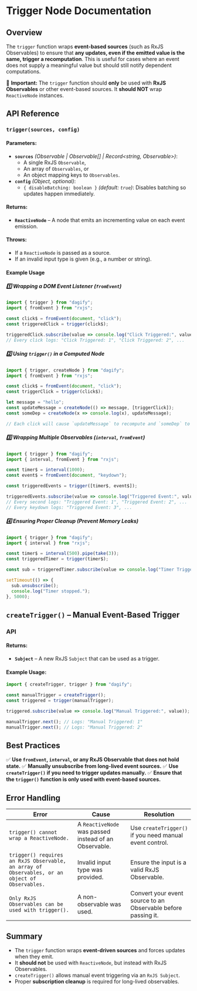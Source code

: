 # Trigger Node Documentation

## Overview
The `trigger` function wraps **event-based sources** (such as RxJS Observables) to ensure that **any updates, even if the emitted value is the same, trigger a recomputation**. This is useful for cases where an event does not supply a meaningful value but should still notify dependent computations.

🚨 **Important:** The `trigger` function should **only** be used with **RxJS Observables** or other event-based sources. It **should NOT** wrap `ReactiveNode` instances.

## API Reference

### `trigger(sources, config)`

#### Parameters:
- **`sources`** *(Observable | Observable[] | Record<string, Observable>)*:
  - A single RxJS `Observable`,
  - An array of `Observables`, or
  - An object mapping keys to `Observables`.
- **`config`** *(Object, optional)*:
  - `{ disableBatching: boolean }` *(default: `true`)*: Disables batching so updates happen immediately.

#### Returns:
- **`ReactiveNode`** – A node that emits an incrementing value on each event emission.

#### Throws:
- If a `ReactiveNode` is passed as a source.
- If an invalid input type is given (e.g., a number or string).

#### Example Usage

##### 1️⃣ Wrapping a DOM Event Listener (`fromEvent`)
```js
import { trigger } from "dagify";
import { fromEvent } from "rxjs";

const click$ = fromEvent(document, "click");
const triggeredClick = trigger(click$);

triggeredClick.subscribe(value => console.log("Click Triggered:", value));
// Every click logs: "Click Triggered: 1", "Click Triggered: 2", ...
```

##### 2️⃣ Using `trigger()` in a Computed Node
```js
import { trigger, createNode } from "dagify";
import { fromEvent } from "rxjs";

const click$ = fromEvent(document, "click");
const triggerClick = trigger(click$);

let message = "hello";
const updateMessage = createNode(() => message, [triggerClick]);
const someDep = createNode(x => console.log(x), updateMessage);

// Each click will cause `updateMessage` to recompute and `someDep` to log the latest value.
```

##### 3️⃣ Wrapping Multiple Observables (`interval`, `fromEvent`)
```js
import { trigger } from "dagify";
import { interval, fromEvent } from "rxjs";

const timer$ = interval(1000);
const event$ = fromEvent(document, "keydown");

const triggeredEvents = trigger([timer$, event$]);

triggeredEvents.subscribe(value => console.log("Triggered Event:", value));
// Every second logs: "Triggered Event: 1", "Triggered Event: 2", ...
// Every keydown logs: "Triggered Event: 3", ...
```

##### 4️⃣ Ensuring Proper Cleanup (Prevent Memory Leaks)
```js
import { trigger } from "dagify";
import { interval } from "rxjs";

const timer$ = interval(500).pipe(take(3));
const triggeredTimer = trigger(timer$);

const sub = triggeredTimer.subscribe(value => console.log("Timer Triggered:", value));

setTimeout(() => {
  sub.unsubscribe();
  console.log("Timer stopped.");
}, 5000);
```

## `createTrigger()` – Manual Event-Based Trigger
### API
#### Returns:
- **`Subject`** – A new RxJS `Subject` that can be used as a trigger.

#### Example Usage:
```js
import { createTrigger, trigger } from "dagify";

const manualTrigger = createTrigger();
const triggered = trigger(manualTrigger);

triggered.subscribe(value => console.log("Manual Triggered:", value));

manualTrigger.next(); // Logs: "Manual Triggered: 1"
manualTrigger.next(); // Logs: "Manual Triggered: 2"
```

## Best Practices
✅ **Use `fromEvent`, `interval`, or any RxJS Observable that does not hold state.**
✅ **Manually unsubscribe from long-lived event sources.**
✅ **Use `createTrigger()` if you need to trigger updates manually.**
✅ **Ensure that the `trigger()` function is only used with event-based sources.**

## Error Handling
| Error | Cause | Resolution |
|-------|-------|------------|
| `trigger() cannot wrap a ReactiveNode.` | A `ReactiveNode` was passed instead of an Observable. | Use `createTrigger()` if you need manual event control. |
| `trigger() requires an RxJS Observable, an array of Observables, or an object of Observables.` | Invalid input type was provided. | Ensure the input is a valid RxJS Observable. |
| `Only RxJS Observables can be used with trigger().` | A non-observable was used. | Convert your event source to an Observable before passing it. |

## Summary
- The `trigger` function wraps **event-driven sources** and forces updates when they emit.
- It **should not** be used with `ReactiveNode`, but instead with RxJS Observables.
- `createTrigger()` allows manual event triggering via an `RxJS Subject`.
- Proper **subscription cleanup** is required for long-lived observables.

